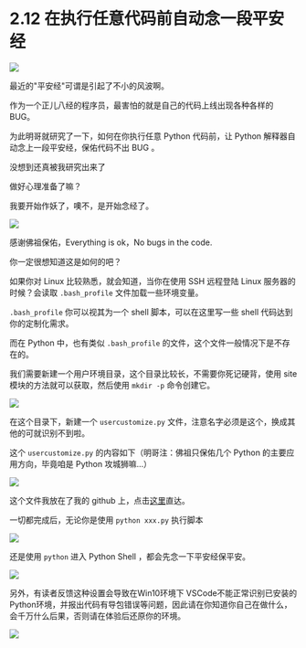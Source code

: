# 2.12 在执行任意代码前自动念一段平安经
![](https://image.iswbm.com/20200804124133.png)

最近的"平安经"可谓是引起了不小的风波啊。

作为一个正儿八经的程序员，最害怕的就是自己的代码上线出现各种各样的 BUG。

为此明哥就研究了一下，如何在你执行任意 Python 代码前，让 Python 解释器自动念上一段平安经，保佑代码不出 BUG 。

没想到还真被我研究出来了

做好心理准备了嘛？

我要开始作妖了，噢不，是开始念经了。

![](https://image.iswbm.com/20200801221705.png)

感谢佛祖保佑，Everything is ok，No bugs in the code.



你一定很想知道这是如何的吧？

如果你对 Linux 比较熟悉，就会知道，当你在使用 SSH 远程登陆 Linux 服务器的时候？会读取 `.bash_profile` 文件加载一些环境变量。

`.bash_profile` 你可以视其为一个 shell 脚本，可以在这里写一些 shell 代码达到你的定制化需求。

而在 Python 中，也有类似 `.bash_profile` 的文件，这个文件一般情况下是不存在的。

我们需要新建一个用户环境目录，这个目录比较长，不需要你死记硬背，使用 site 模块的方法就可以获取，然后使用 `mkdir -p` 命令创建它。

![](https://image.iswbm.com/20200801220819.png)

在这个目录下，新建一个 `usercustomize.py` 文件，注意名字必须是这个，换成其他的可就识别不到啦。

这个 `usercustomize.py` 的内容如下（明哥注：佛祖只保佑几个 Python 的主要应用方向，毕竟咱是 Python 攻城狮嘛...）

![](https://image.iswbm.com/20200801221413.png)

这个文件我放在了我的 github 上，点击[这里](https://github.com/iswbm/magic-python/blob/master/usercustomize.py)直达。

一切都完成后，无论你是使用 `python xxx.py` 执行脚本

![](https://image.iswbm.com/20200801221705.png)

还是使用 `python` 进入 Python Shell ，都会先念一下平安经保平安。

![](https://image.iswbm.com/20200801221457.png)

另外，有读者反馈这种设置会导致在Win10环境下 VSCode不能正常识别已安装的Python环境，并报出代码有导包错误等问题，因此请在你知道你自己在做什么，会千万什么后果，否则请在体验后还原你的环境。


![](https://image.iswbm.com/20200607174235.png)
